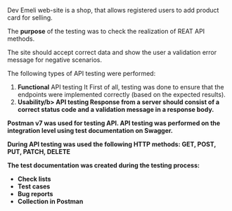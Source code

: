 Dev Emeli web-site is a shop, that allows registered users to add product card for selling. 

The <b>purpose</b> of the testing was to check the realization of REAT API methods.

The site should accept correct data and show the user a validation error message for negative scenarios.

The following types of API testing were performed:
1) <b>Functional</b> API testing It
First of all, testing was done to ensure that the endpoints were implemented correctly (based on the expected results).
2) <b>Usability/b> API testing 
Response from a server should consist of a correct status code and a validation message in a response body.

Postman v7 was used for testing API.
API testing was performed on the integration level using test documentation on Swagger.

During API testing was used the following HTTP methods: <b>GET, POST, PUT, PATCH, DELETE</b>

The <b>test documentation</b> was created during the testing process:

- Check lists
- Test cases
- Bug reports
- Collection in Postman
